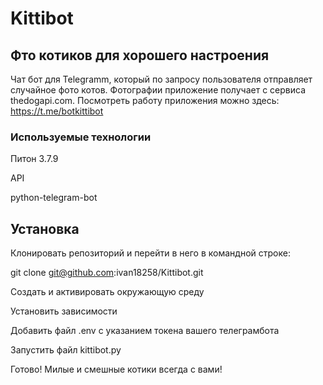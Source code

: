# Kittibot

## Фто котиков для хорошего настроения

Чат бот для Telegramm, который по запросу пользователя отправляет случайное фото котов.
Фотографии приложение получает с сервиса thedogapi.com.
Посмотреть работу приложения можно здесь: https://t.me/botkittibot

### Используемые технологии
Питон 3.7.9

API

python-telegram-bot
## Установка
Клонировать репозиторий и перейти в него в командной строке:

git clone git@github.com:ivan18258/Kittibot.git

Cоздать и активировать окружающую среду

Установить зависимости

Добавить файл .env c указанием токена вашего телеграмбота

Запустить файл kittibot.py

Готово! Милые и смешные котики всегда с вами! 